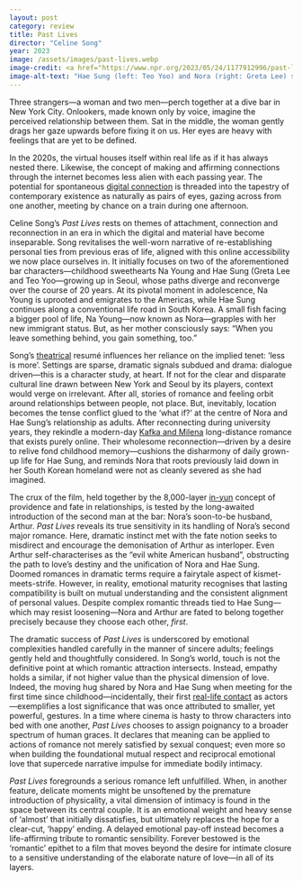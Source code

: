 ```yaml
---
layout: post
category: review
title: Past Lives
director: "Celine Song"
year: 2023
image: /assets/images/past-lives.webp
image-credit: <a href="https://www.npr.org/2023/05/24/1177912996/past-lives-is-a-story-about-love-and-choices">A24</a>
image-alt-text: "Hae Sung (left: Teo Yoo) and Nora (right: Greta Lee) stand across from one another on an empty New York City street. They stare wistfully into each other's eyes."
---
```


Three strangers—a woman and two men—perch together at a dive bar in New York City. Onlookers, made known only by voice, imagine the perceived relationship between them. Sat in the middle, the woman gently drags her gaze upwards before fixing it on us. Her eyes are heavy with feelings that are yet to be defined.

In the 2020s, the virtual houses itself within real life as if it has always nested there. Likewise, the concept of making and affirming connections through the internet becomes less alien with each passing year. The potential for spontaneous [digital connection](https://www.youtube.com/watch?v=FxzBvqY5PP0&ab_channel=DaftPunk) is threaded into the tapestry of contemporary existence as naturally as pairs of eyes, gazing across from one another, meeting by chance on a train during one afternoon.

Celine Song’s _Past Lives_ rests on themes of attachment, connection and reconnection in an era in which the digital and material have become inseparable. Song revitalises the well-worn narrative of re-establishing personal ties from previous eras of life, aligned with this online accessibility we now place ourselves in. It initially focuses on two of the aforementioned bar characters—childhood sweethearts Na Young and Hae Sung (Greta Lee and Teo Yoo—growing up in Seoul, whose paths diverge and reconverge over the course of 20 years. At its pivotal moment in adolescence, Na Young is uprooted and emigrates to the Americas, while Hae Sung continues along a conventional life road in South Korea. A small fish facing a bigger pool of life, Na Young—now known as Nora—grapples with her new immigrant status. But, as her mother consciously says: “When you leave something behind, you gain something, too.”

Song’s [theatrical](https://www.screendaily.com/features/celine-song-talks-moving-from-theatre-to-film-for-past-lives-you-have-to-accept-the-chaos-on-the-day/5188978.article) resumé influences her reliance on the implied tenet: ‘less is more’. Settings are sparse, dramatic signals subdued and drama: dialogue driven—this is a character study, at heart. If not for the clear and disparate cultural line drawn between New York and Seoul by its players, context would verge on irrelevant. After all, stories of romance and feeling orbit around relationships between people, not place. But, inevitably, location becomes the tense conflict glued to the ‘what if?’ at the centre of Nora and Hae Sung’s relationship as adults. After reconnecting during university years, they rekindle a modern-day [Kafka and Milena](https://kafkamuseum.cz/en/franz-kafka/women/milena-jesenska/) long-distance romance that exists purely online. Their wholesome reconnection—driven by a desire to relive fond childhood memory—cushions the disharmony of daily grown-up life for Hae Sung, and reminds Nora that roots previously laid down in her South Korean homeland were not as cleanly severed as she had imagined.

The crux of the film, held together by the 8,000-layer [in-yun](https://en.wiktionary.org/wiki/%EC%9D%B8%EC%97%B0) concept of providence and fate in relationships, is tested by the long-awaited introduction of the second man at the bar: Nora’s soon-to-be husband, Arthur. _Past Lives_ reveals its true sensitivity in its handling of Nora’s second major romance. Here, dramatic instinct met with the fate notion seeks to misdirect and encourage the demonisation of Arthur as interloper. Even Arthur self-characterises as the “evil white American husband”, obstructing the path to love’s destiny and the unification of Nora and Hae Sung. Doomed romances in dramatic terms require a fairytale aspect of kismet-meets-strife. However, in reality, emotional maturity recognises that lasting compatibility is built on mutual understanding and the consistent alignment of personal values. Despite complex romantic threads tied to Hae Sung—which may resist loosening—Nora and Arthur are fated to belong together precisely because they choose each other, _first_.

The dramatic success of _Past Lives_ is underscored by emotional complexities handled carefully in the manner of sincere adults; feelings gently held and thoughtfully considered. In Song’s world, touch is not the definitive point at which romantic attraction intersects. Instead, empathy holds a similar, if not higher value than the physical dimension of love. Indeed, the moving hug shared by Nora and Hae Sung when meeting for the first time since childhood—incidentally, their first [real-life contact](https://www.youtube.com/watch?v=9d4ObkmCJYs&t=7s&ab_channel=A24) as actors—exemplifies a lost significance that was once attributed to smaller, yet powerful, gestures. In a time where cinema is hasty to throw characters into bed with one another, _Past Lives_ chooses to assign poignancy to a broader spectrum of human graces. It declares that meaning can be applied to actions of romance not merely satisfied by sexual conquest; even more so when building the foundational mutual respect and reciprocal emotional love that supercede narrative impulse for immediate bodily intimacy.

_Past Lives_ foregrounds a serious romance left unfulfilled. When, in another feature, delicate moments might be unsoftened by the premature introduction of physicality, a vital dimension of intimacy is found in the space between its central couple. It is an emotional weight and heavy sense of ‘almost’ that initially dissatisfies, but ultimately replaces the hope for a clear-cut, ‘happy’ ending. A delayed emotional pay-off instead becomes a life-affirming tribute to romantic sensibility. Forever bestowed is the ‘romantic’ epithet to a film that moves beyond the desire for intimate closure to a sensitive understanding of the elaborate nature of love—in all of its layers.
